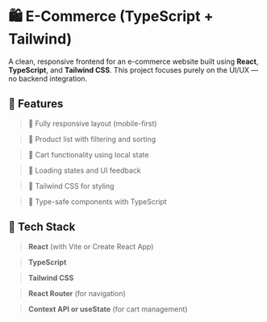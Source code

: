 # 🛍️ E-Commerce (TypeScript + Tailwind)


A clean, responsive frontend for an e-commerce website built using **React**, **TypeScript**, and **Tailwind CSS**. This project focuses purely on the UI/UX — no backend integration.

## 🚀 Features

> 📱 Fully responsive layout (mobile-first)
  
> 🛒 Product list with filtering and sorting
  
> 🧺 Cart functionality using local state
  
> 🔄 Loading states and UI feedback
  
> 🎨 Tailwind CSS for styling
  
> 🧼 Type-safe components with TypeScript

## 🧰 Tech Stack

> **React** (with Vite or Create React App)
  
> **TypeScript**
  
> **Tailwind CSS**
  
> **React Router** (for navigation)
  
> **Context API or useState** (for cart management)
